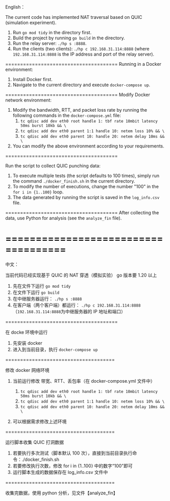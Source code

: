 English：

The current code has implemented NAT traversal based on QUIC (simulation experiment).

1. Run `go mod tidy` in the directory first.
2. Build the project by running `go build` in the directory.
3. Run the relay server: `./hp s :8888`.
4. Run the clients (two clients): `./hp c 192.168.31.114:8888`
   (where `192.168.31.114:8888` is the IP address and port of the relay server).

======================================
Running in a Docker environment:

1. Install Docker first.
2. Navigate to the current directory and execute `docker-compose up`.

======================================
Modify Docker network environment:

1. Modify the bandwidth, RTT, and packet loss rate by running the following commands in the `docker-compose.yml` file:
   1. `tc qdisc add dev eth0 root handle 1: tbf rate 10mbit latency 50ms burst 10kb && \`
   2. `tc qdisc add dev eth0 parent 1:1 handle 10: netem loss 10% && \`
   3. `tc qdisc add dev eth0 parent 10: handle 20: netem delay 10ms && \`
2. You can modify the above environment according to your requirements.

======================================

Run the script to collect QUIC punching data:

1. To execute multiple tests (the script defaults to 100 times), simply run the command `./docker_finish.sh` in the current directory.
2. To modify the number of executions, change the number "100" in the `for i in {1..100}` loop.
3. The data generated by running the script is saved in the `log_info.csv` file.

======================================
After collecting the data, use Python for analysis (see the `analyze_fin` file).

# ====================================

中文：

当前代码已经实现基于 QUIC 的 NAT 穿透（模拟实验）
go 版本要 1.20 以上

1. 先在文件下运行 `go mod tidy`
2. 在文件下运行 `go build`
3. 在中继服务器运行： `./hp s :8888`
4. 在客户端（两个客户端）都运行： `./hp c 192.168.31.114:8888`
   （`192.168.31.114:8888`为中继服务器的 IP 地址和端口）

======================================

在 docke 环境中运行

1. 先安装 docker
2. 进入到当前目录，执行 `docker-compose up`

=====================================

修改 docker 网络环境

1. 当前运行修改 带宽、RTT、丢包率（在 docker-compose.yml 文件中）

   1. `tc qdisc add dev eth0 root handle 1: tbf rate 10mbit latency 50ms burst 10kb && \`
   2. `tc qdisc add dev eth0 parent 1:1 handle 10: netem loss 10% && \`
   3. `tc qdisc add dev eth0 parent 10: handle 20: netem delay 10ms && \`

2. 可以根据需求修改上述环境

=====================================

运行脚本收集 QUIC 打洞数据

1. 若要执行多次测试（脚本默认 100 次），直接到当前目录执行命令：./docker_finish.sh
2. 若要修改执行次数，修改 for i in {1..100} 中的数字“100”即可
3. 运行脚本生成的数据保存在 log_info.csv 文件中

=====================================

收集完数据，使用 python 分析，见文件【analyze_fin】
